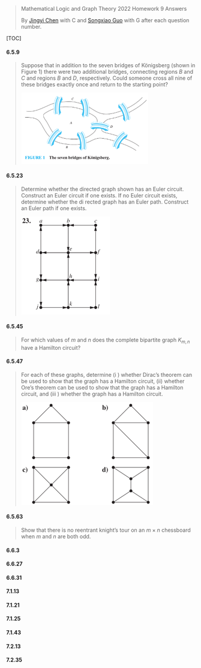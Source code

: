 >Mathematical Logic and Graph Theory 2022 Homework 9 Answers
>
>By [Jingyi Chen](chenjingyi071@mail.ustc.edu.cn) with C and [Songxiao Guo](logname@mail.ustc.edu.cn) with G after each question number.

[TOC]

#### 6.5.9

>Suppose that in addition to the seven bridges of Königsberg (shown in Figure 1) there were two additional bridges, connecting regions $B$ and $C$ and regions $B$ and $D$, respectively. Could someone cross all nine of these bridges exactly once and return to the starting point?
>
><img src="../asserts/6_5_9.png" style="zoom:33%;" />

#### 6.5.23

>Determine whether the directed graph shown has an Euler circuit. Construct an Euler circuit if one exists. If no Euler circuit exists, determine whether the di rected graph has an Euler path. Construct an Euler path if one exists.
>
><img src="../asserts/6_5_23.png" style="zoom: 50%;" />

#### 6.5.45

>For which values of $m$ and $n$ does the complete bipartite graph $K_{m,n}$ have a Hamilton circuit?

#### 6.5.47

>For each of these graphs, determine (i ) whether Dirac’s theorem can be used to show that the graph has a Hamilton circuit, (ii) whether Ore’s theorem can be used to show that the graph has a Hamilton circuit, and (iii )
>whether the graph has a Hamilton circuit.
>
><img src="../asserts/6_5_47.png" style="zoom: 50%;" />

#### 6.5.63

>Show that there is no reentrant knight’s tour on an $m × n$ chessboard when $m$ and $n$ are both odd.

#### 6.6.3

#### 6.6.27

#### 6.6.31

#### 7.1.13

#### 7.1.21

#### 7.1.25

#### 7.1.43

#### 7.2.13

#### 7.2.35

